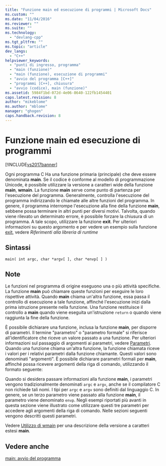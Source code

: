 ```yaml
---
title: "Funzione main ed esecuzione di programmi | Microsoft Docs"
ms.custom: ""
ms.date: "11/04/2016"
ms.reviewer: ""
ms.suite: ""
ms.technology: 
  - "devlang-cpp"
ms.tgt_pltfrm: ""
ms.topic: "article"
dev_langs: 
  - "C++"
helpviewer_keywords: 
  - "punti di ingresso, programma"
  - "main (funzione)"
  - "main (funzione), esecuzione di programmi"
  - "avvio del programma [C++]"
  - "programmi [C++], chiusura"
  - "avvio (codice), main (funzione)"
ms.assetid: 5984f1bd-072d-4e06-8640-122fb1454401
caps.latest.revision: 8
author: "mikeblome"
ms.author: "mblome"
manager: "ghogen"
caps.handback.revision: 8
---
```

# Funzione main ed esecuzione di programmi
[!INCLUDE[vs2017banner](../assembler/inline/includes/vs2017banner.md)]

Ogni programma C Ha una funzione primaria \(principale\) che deve essere denominata **main**.  Se il codice è conforme al modello di programmazione Unicode, è possibile utilizzare la versione a caratteri wide della funzione **main**, **wmain**.  La funzione **main** serve come punto di partenza per l'esecuzione del programma.  Generalmente, controlla l'esecuzione del programma indirizzando le chiamate alle altre funzioni del programma.  In genere, il programma interrompe l'esecuzione alla fine della funzione **main**, sebbene possa terminare in altri punti per diversi motivi.  Talvolta, quando viene rilevato un determinato errore, è possibile forzare la chiusura di un programma.  A tale scopo, utilizzare la funzione **exit**.  Per ulteriori informazioni su questo argomento e per vedere un esempio sulla funzione [exit](../c-runtime-library/reference/exit-exit-exit.md), vedere *Riferimenti alla libreria di runtime*  
  
## Sintassi  
  
```  
main( int argc, char *argv[ ], char *envp[ ] )  
```  
  
## Note  
 Le funzioni nel programma di origine eseguono una o più attività specifiche.  La funzione **main** può chiamare queste funzioni per eseguire le loro rispettive attività.  Quando **main** chiama un'altra funzione, essa passa il controllo di esecuzione a tale funzione, affinché l'esecuzione inizi dalla prima istruzione presente nella funzione.  Una funzione restituisce il controllo a **main** quando viene eseguita un'istruzione `return` o quando viene raggiunta la fine della funzione.  
  
 È possibile dichiarare una funzione, inclusa la funzione **main**, per disporre di parametri.  Il termine "parametro" o "parametro formale" si riferisce all'identificatore che riceve un valore passato a una funzione.  Per ulteriori informazioni sul passaggio di argomenti ai parametri, vedere [Parametri](../c-language/parameters.md).  Quando una funzione chiama un'altra funzione, la funzione chiamata riceve i valori per i relativi parametri dalla funzione chiamante.  Questi valori sono denominati "argomenti". È possibile dichiarare parametri formali per **main**, affinché possa ricevere argomenti della riga di comando, utilizzando il formato seguente:  
  
 Quando si desidera passare informazioni alla funzione **main**, i parametri vengono tradizionalmente denominati `argc` e `argv`, anche se il compilatore C non richiede tali nomi.  I tipi per `argc` e `argv` sono definiti dal linguaggio C.  In genere, se un terzo parametro viene passato alla funzione **main**, il parametro viene denominato `envp`.  Negli esempi riportati più avanti in questa sezione viene illustrato come utilizzare questi tre parametri per accedere agli argomenti della riga di comando.  Nelle sezioni seguenti vengono descritti questi parametri.  
  
 Vedere [Utilizzo di wmain](../c-language/using-wmain.md) per una descrizione della versione a caratteri estesi **main**.  
  
## Vedere anche  
 [main: avvio del programma](../cpp/main-program-startup.md)
